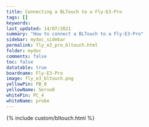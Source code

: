 ```yaml
---
title: Connecting a BLTouch to a Fly-E3-Pro
tags: []
keywords: 
last_updated: 14/07/2021
summary: "How to connect a BLTouch to a Fly-E3-Pro"
sidebar: mydoc_sidebar
permalink: fly_e3_pro_bltouch.html
folder: mydoc
comments: false
toc: false
datatable: true
boardname: Fly-E3-Pro
image: fly_e3_bltouch.png
yellowPin: PB_0
yellowName: Servo0
whitePin: PC_4
whiteName: probe
---
```


{% include custom/bltouch.html %}